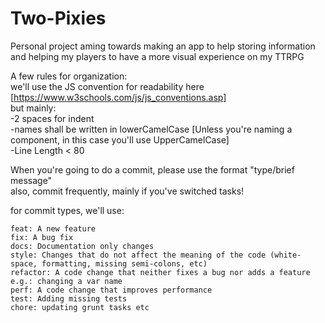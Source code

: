 # Two-Pixies
Personal project aming towards making an app to help storing information and helping my players to have a more visual experience on my TTRPG  

A few rules for organization:  
  we'll use the JS convention for readability here [https://www.w3schools.com/js/js_conventions.asp]  
  but mainly:  
  -2 spaces for indent  
  -names shall be written in lowerCamelCase [Unless you're naming a component, in this case you'll use UpperCamelCase]  
  -Line Length < 80  

When you're going to do a commit, please use the format "type/brief message"  
also, commit frequently, mainly if you've switched tasks!  


for commit types, we'll use:

    feat: A new feature
    fix: A bug fix
    docs: Documentation only changes
    style: Changes that do not affect the meaning of the code (white-space, formatting, missing semi-colons, etc)
    refactor: A code change that neither fixes a bug nor adds a feature e.g.: changing a var name
    perf: A code change that improves performance
    test: Adding missing tests
    chore: updating grunt tasks etc
